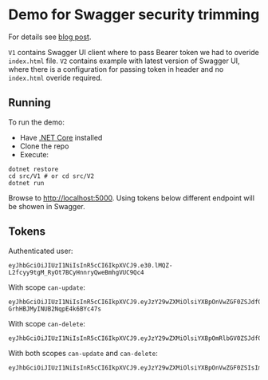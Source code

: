 # Demo for Swagger security trimming 

For details see [blog post](https://blog.jenyay.com/swagger-security-trimming-of-end-points-in-asp-net-core-application).

`V1` contains Swagger UI client where to pass Bearer token we had to overide `index.html` file. `V2` contains example with latest version of Swagger UI, where there is a configuration
for passing token in header and no `index.html` overide required.

## Running

To run the demo:

* Have [.NET Core](https://www.microsoft.com/net/core) installed 
* Clone the repo
* Execute:
```
dotnet restore
cd src/V1 # or cd src/V2
dotnet run
```

Browse to [http://localhost:5000](http://localhost:5000). Using tokens below different endpoint will be showen in Swagger.

## Tokens

Authenticated user:
```
eyJhbGciOiJIUzI1NiIsInR5cCI6IkpXVCJ9.e30.lMQZ-L2fcyy9tgM_RyOt7BCyHnnryQweBmhgVUC9Qc4
```

With scope `can-update`:
```
eyJhbGciOiJIUzI1NiIsInR5cCI6IkpXVCJ9.eyJzY29wZXMiOlsiYXBpOnVwZGF0ZSJdfQ.ok6saWx1101ygDqz-GrhHBJMyINUB2NqpE4k6BYc47s
```

With scope `can-delete`:
```
eyJhbGciOiJIUzI1NiIsInR5cCI6IkpXVCJ9.eyJzY29wZXMiOlsiYXBpOmRlbGV0ZSJdfQ.6YAU8_DLiyixE2xxoGuZnPTOo6Dzoz4cQ3QzM69p5o4
```

With both scopes `can-update` and `can-delete`:
```
eyJhbGciOiJIUzI1NiIsInR5cCI6IkpXVCJ9.eyJzY29wZXMiOlsiYXBpOnVwZGF0ZSIsImFwaTpkZWxldGUiXX0.DXynNpRlNLUWevAazv4vEOLYDGzkEfI8OAnP2qihJr8
```
